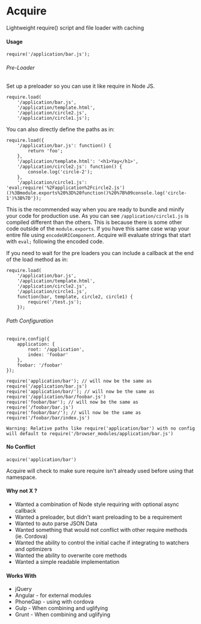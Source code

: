Acquire
=====

Lightweight require() script and file loader with caching

#### Usage

```
require('/application/bar.js');
```

###### Pre-Loader

Set up a preloader so you can use it like require in Node JS.

```
require.load(
	'/application/bar.js',
	'/application/template.html',
	'/application/circle2.js',  
	'/application/circle1.js');
```

You can also directly define the paths as in:

```
require.load({
	'/application/bar.js': function() {
		return 'foo';
	},
	'/application/template.html': '<h1>Yay</h1>',
	'/application/circle2.js': function() {
		console.log('circle-2');
	},  
	'/application/circle1.js': 'eval;require('%2Fapplication%2Fcircle2.js')()%3Bmodule.exports%20%3D%20function()%20%7B%09console.log('circle-1')%3B%7D'});
```

This is the recommended way when you are ready to bundle and minify your code for production use. As you can see `/application/circle1.js` is compiled different than the others. This is because there is some other code outside of the `module.exports`. If you have this same case wrap your entire file using `encodeURIComponent`. Acquire will evaluate strings that start with `eval;` following the encoded code.

If you need to wait for the pre loaders you can include a callback at the end of the load method as in:

```
require.load(
	'/application/bar.js',
	'/application/template.html',
	'/application/circle2.js',  
	'/application/circle1.js',
	function(bar, template, circle2, circle1) {
		require('/test.js');
	});
```

###### Path Configuration

```
require.config({
	application: {
		root: '/application',
		index: 'foobar'
	},
	foobar: '/foobar'
});

require('application/bar'); // will now be the same as require('/application/bar.js')
require('application/bar/'); // will now be the same as require('/application/bar/foobar.js')
require('foobar/bar'); // will now be the same as require('/foobar/bar.js')
require('foobar/bar/'); // will now be the same as require('/foobar/bar/index.js')
```

`Warning: Relative paths like require('application/bar') with no config will default to require('/browser_modules/application/bar.js')`

#### No Conflict

`acquire('application/bar')`

Acquire will check to make sure require isn't already used before using that namespace.

#### Why not X ?

 * Wanted a combination of Node style requiring with optional async callback
 * Wanted a preloader, but didn't want preloading to be a requirement 
 * Wanted to auto parse JSON Data
 * Wanted something that would not conflict with other require methods (ie. Cordova)
 * Wanted the ability to control the initial cache if integrating to watchers and optimizers
 * Wanted the ability to overwrite core methods
 * Wanted a simple readable implementation
 
#### Works With

 * jQuery
 * Angular - for external modules
 * PhoneGap - using with cordova
 * Gulp - When combining and uglifying
 * Grunt - When combining and uglifying